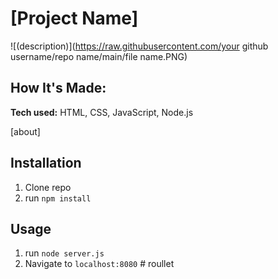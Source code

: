 # [Project Name]

![(description)](https://raw.githubusercontent.com/your github username/repo name/main/file name.PNG)

## How It's Made:

**Tech used:** HTML, CSS, JavaScript, Node.js

[about]

## Installation

1. Clone repo
2. run `npm install`

## Usage

1. run `node server.js`
2. Navigate to `localhost:8080`
#   r o u l l e t  
 